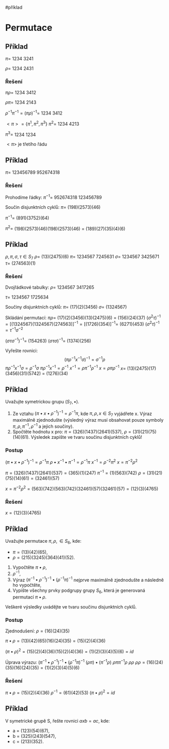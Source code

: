 #příklad 
# Permutace 
## Příklad
$\pi =$
1234
3241

$\rho =$
1234
2431
### Řešení
$\pi\rho =$
1234
3412

$\rho\pi =$
1234
2143

$\rho^{-1}\pi^{-1} = (\pi\rho)^{-1} =$
1234
3412

$<\pi>= \left\{\pi^1, \pi^2, \pi^3 \right\}$
$\pi^2=$ 
1234
4213

$\pi^3 =$
1234
1234

$<\pi>$ je třetího řádu
## Příklad
$\pi =$
123456789
952674318

### Řešení
Prohodíme řádky:
$\pi^{-1} =$
952674318
123456789

Součin disjunktních cyklů:
$\pi =$ (198)(2573)(46)

$\pi^{-1} =$ (891)(3752)(64)

$\pi^{2} =$ (198)(2573)(46)(198)(2573)(46) 
= (189)(27)(35)(4)(6)
## Příklad
$\rho, \pi, \sigma, \tau \in S_7$
$\rho =$ (13)(2475)(6)
$\pi=$
1234567
7245631
$\sigma=$
1234567
3425671
$\tau=$ (274563)(1)

### Řešení
Dvojřádkové tabulky:
$\rho =$
1234567
3417265

$\tau=$
1234567
1725634

Součiny disjunktních cyklů:
$\pi=$ (17)(2)(3456)
$\sigma=$ (1324567)

Skládání permutací:
$\pi\rho=$ (17)(2)(3456)(13)(2475)(6) = (156)(24)(37)
$(\sigma^2 \tau)^{-1} = [(1324567)(1324567)(274563)]^{-1} =[(1726)(354)]^{-1} =$ (6271)(453) 
$(\sigma^2 \tau)^{-1} =  \tau^{-1}\sigma^{-2}$

$(\sigma\tau\sigma^{-1})^{-1}=$ (154263)
$(\sigma\tau\sigma)^{-1}=$ (1374)(256)

Vyřešte rovnici: 
$$
(\pi\rho^{-1} x^{-1} \sigma)^{-1}=\sigma^{-1}\rho
$$
$\pi\rho^{-1} x^{-1} \sigma=\rho^{-1}\sigma$
$\pi\rho^{-1} x^{-1}=\rho^{-1}$
$x^{-1}=\rho\pi^{-1}\rho^{-1}$
$x=\rho\pi\rho^{-1}$
$x=$ (13)(2475)(17)(3456)(31)(5742) = (1276)(34)

## Příklad
Uvažujte symetrickou grupu $(S_7,•)$. 
1) Ze vztahu $(\pi • x • \rho^{-1})^{-1}=\rho^{-1}\pi$, kde $\pi, \rho, x \in S_7$ vyjádřete x. Výraz maximálně zjednodušte (výsledný výraz musí obsahovat pouze symboly $\pi, \rho, \pi^{-1},\rho^{-1}$ a jejich součiny). 
2) Spočtěte hodnotu x pro: 
$\pi = (326)(1437)(2641)(537)$,
$\rho = (31)(21)(75)(14)(61)$.
Výsledek zapište ve tvaru součinu disjunktních cyklů!

### Postup
$(\pi • x • \rho^{-1})^{-1}=\rho^{-1}\pi$
$\rho • x^{-1} • \pi^{-1}=\rho^{-1}\pi$
$x^{-1}=\rho^{-2}\pi^{2}$
$x=\pi^{-2}\rho^{2}$

$\pi = (326)(1437)(2641)(537) = (365)(1)(247)$
$\pi^{-1} = (1)(563)(742)$
$\rho = (31)(21)(75)(14)(61) = (32461)(57)$

$x=\pi^{-2}\rho^{2} = (563)(742)(563)(742)(32461)(57)(32461)(57) = (12)(3)(4765)$
### Řešení
$x=(12)(3)(4765)$

## Příklad
Uvažujte permutace $\pi, \rho, \in S_6$, kde:
- $\pi = (13)(42)(65)$,
- $\rho = (215)(3245)(364)(41)(52)$.
1) Vypočtěte $\pi • \rho$, 
2) $\rho^{-1}$, 
3) Výraz $(\pi^{-1} • \rho^{-1})^{-1} • (\rho^{-1}\pi)^{-1}$ nejprve maximálně zjednodušte a následně ho vypočtěte, 
4) Vypište všechny prvky podgrupy grupy $S_6$, která je generovaná permutací $\pi • \rho$. 

Veškeré výsledky uvádějte ve tvaru součinu disjunktních cyklů.
### Postup
Zjednodušení:
$\rho = (16)(24)(35)$

$\pi • \rho = (13)(42)(65)(16)(24)(35) = (15)(2)(4)(36)$

$(\pi • \rho)^2 = (15)(2)(4)(36)(15)(2)(4)(36) = (1)(2)(3)(4)(5)(6) = id$

Úprava výrazu:
$(\pi^{-1} • \rho^{-1})^{-1} • (\rho^{-1}\pi)^{-1}$
$(\rho \pi) • (\pi^{-1}\rho)$
$\rho \pi \pi^{-1} \rho$
$\rho \rho$
$\rho \rho = (16)(24)(35)(16)(24)(35) = (1)(2)(3)(4)(5)(6)$
### Řešení
$\pi • \rho = (15)(2)(4)(36)$
$\rho^{-1} = (61)(42)(53)$
$(\pi • \rho)^2 = id$

## Příklad
V symetrické grupě S, řešte rovnici $axb = ac$, kde:
- a = (123)(54)(67), 
- b = (325)(243)(547), 
- c = (213)(352).